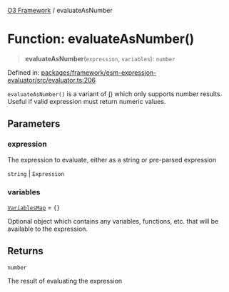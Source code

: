 [O3 Framework](../API.md) / evaluateAsNumber

# Function: evaluateAsNumber()

> **evaluateAsNumber**(`expression`, `variables`): `number`

Defined in: [packages/framework/esm-expression-evaluator/src/evaluator.ts:206](https://github.com/habeshabro/openmrs-esm-core/blob/main/packages/framework/esm-expression-evaluator/src/evaluator.ts#L206)

`evaluateAsNumber()` is a variant of [()](evaluate.md) which only supports number results. Useful
if valid expression must return numeric values.

## Parameters

### expression

The expression to evaluate, either as a string or pre-parsed expression

`string` | `Expression`

### variables

[`VariablesMap`](../type-aliases/VariablesMap.md) = `{}`

Optional object which contains any variables, functions, etc. that will be available to
 the expression.

## Returns

`number`

The result of evaluating the expression
